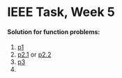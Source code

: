 # IEEE Task, Week 5
#### Solution for function problems:

1. [p1](https://www.programiz.com/online-compiler/2CcrP25n9pE83)
2. [p2.1](https://www.programiz.com/online-compiler/5yA10Q76wdkoY) or [p2.2](https://www.programiz.com/online-compiler/5Umi3r2gEZYMR)
3. [p3](https://www.programiz.com/online-compiler/08tBwwfGcDgVH)
4. 
